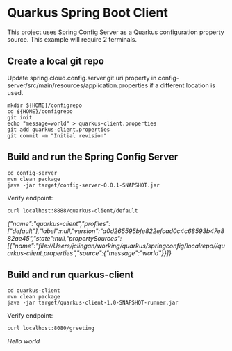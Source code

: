 # Quarkus Spring Boot Client

This project uses Spring Config Server as a Quarkus configuration property source. This example will require 2 terminals.

## Create a local git repo
Update spring.cloud.config.server.git.uri property in config-server/src/main/resources/application.properties if a different location is used.

```
mkdir ${HOME}/configrepo
cd ${HOME}/configrepo
git init
echo "message=world" > quarkus-client.properties
git add quarkus-client.properties
git commit -m "Initial revision"
```

## Build and run the Spring Config Server

```
cd config-server
mvn clean package
java -jar target/config-server-0.0.1-SNAPSHOT.jar
```

Verify endpoint:
```
curl localhost:8888/quarkus-client/default
```
_{"name":"quarkus-client","profiles":["default"],"label":null,"version":"a0d265595bfe822efcad0c4c68593b47e882ae45","state":null,"propertySources":[{"name":"file://Users/jclingan/working/quarkus/springconfig/localrepo//quarkus-client.properties","source":{"message":"world"}}]}_

## Build and run quarkus-client
```
cd quarkus-client
mvn clean package
java -jar target/quarkus-client-1.0-SNAPSHOT-runner.jar
```

Verify endpoint:
```
curl localhost:8080/greeting
```
_Hello world_